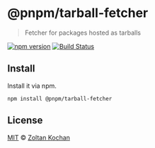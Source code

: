 # @pnpm/tarball-fetcher

> Fetcher for packages hosted as tarballs

[![npm version](https://img.shields.io/npm/v/@pnpm/tarball-fetcher.svg)](https://www.npmjs.com/package/@pnpm/tarball-fetcher) [![Build Status](https://img.shields.io/travis/pnpm/tarball-fetcher/master.svg)](https://travis-ci.org/pnpm/tarball-fetcher)

## Install

Install it via npm.

```
npm install @pnpm/tarball-fetcher
```

## License

[MIT](./LICENSE) © [Zoltan Kochan](https://www.kochan.io/)
